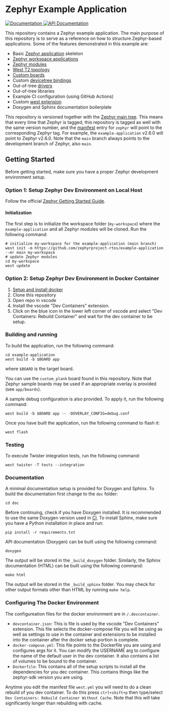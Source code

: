 # Zephyr Example Application
 
<a href="https://zephyrproject-rtos.github.io/example-application">
  <img alt="Documentation" src="https://img.shields.io/badge/documentation-3D578C?logo=sphinx&logoColor=white">
</a>
<a href="https://zephyrproject-rtos.github.io/example-application/doxygen">
  <img alt="API Documentation" src="https://img.shields.io/badge/API-documentation-3D578C?logo=c&logoColor=white">
</a>

This repository contains a Zephyr example application. The main purpose of this
repository is to serve as a reference on how to structure Zephyr-based
applications. Some of the features demonstrated in this example are:

- Basic [Zephyr application][app_dev] skeleton
- [Zephyr workspace applications][workspace_app]
- [Zephyr modules][modules]
- [West T2 topology][west_t2]
- [Custom boards][board_porting]
- Custom [devicetree bindings][bindings]
- Out-of-tree [drivers][drivers]
- Out-of-tree libraries
- Example CI configuration (using GitHub Actions)
- Custom [west extension][west_ext]
- Doxygen and Sphinx documentation boilerplate

This repository is versioned together with the [Zephyr main tree][zephyr]. This
means that every time that Zephyr is tagged, this repository is tagged as well
with the same version number, and the [manifest](west.yml) entry for `zephyr`
will point to the corresponding Zephyr tag. For example, the `example-application`
v2.6.0 will point to Zephyr v2.6.0. Note that the `main` branch always
points to the development branch of Zephyr, also `main`.

[app_dev]: https://docs.zephyrproject.org/latest/develop/application/index.html
[workspace_app]: https://docs.zephyrproject.org/latest/develop/application/index.html#zephyr-workspace-app
[modules]: https://docs.zephyrproject.org/latest/develop/modules.html
[west_t2]: https://docs.zephyrproject.org/latest/develop/west/workspaces.html#west-t2
[board_porting]: https://docs.zephyrproject.org/latest/guides/porting/board_porting.html
[bindings]: https://docs.zephyrproject.org/latest/guides/dts/bindings.html
[drivers]: https://docs.zephyrproject.org/latest/reference/drivers/index.html
[zephyr]: https://github.com/zephyrproject-rtos/zephyr
[west_ext]: https://docs.zephyrproject.org/latest/develop/west/extensions.html

## Getting Started

Before getting started, make sure you have a proper Zephyr development
environment setup.

### Option 1: Setup Zephyr Dev Environment on Local Host

Follow the official
[Zephyr Getting Started Guide](https://docs.zephyrproject.org/latest/getting_started/index.html).

#### Initialization

The first step is to initialize the workspace folder (``my-workspace``) where
the ``example-application`` and all Zephyr modules will be cloned. Run the following
command:

```shell
# initialize my-workspace for the example-application (main branch)
west init -m https://github.com/zephyrproject-rtos/example-application --mr main my-workspace
# update Zephyr modules
cd my-workspace
west update
```

### Option 2: Setup Zephyr Dev Environment in Docker Container

1. [Setup and install docker](https://docs.docker.com/engine/install/ubuntu/)
2. Clone this repository
3. Open repo in vscode
4. Install the vscode "Dev Containers" extension.
5. Click on the blue icon in the lower left corner of vscode and select "Dev Containers: Rebuild Container" and wait for the dev container to be setup.

### Building and running

To build the application, run the following command:

```shell
cd example-application
west build -b $BOARD app
```

where `$BOARD` is the target board.

You can use the `custom_plank` board found in this
repository. Note that Zephyr sample boards may be used if an
appropriate overlay is provided (see `app/boards`).

A sample debug configuration is also provided. To apply it, run the following
command:

```shell
west build -b $BOARD app -- -DOVERLAY_CONFIG=debug.conf
```

Once you have built the application, run the following command to flash it:

```shell
west flash
```

### Testing

To execute Twister integration tests, run the following command:

```shell
west twister -T tests --integration
```

### Documentation

A minimal documentation setup is provided for Doxygen and Sphinx. To build the
documentation first change to the ``doc`` folder:

```shell
cd doc
```

Before continuing, check if you have Doxygen installed. It is recommended to
use the same Doxygen version used in [CI](.github/workflows/docs.yml). To
install Sphinx, make sure you have a Python installation in place and run:

```shell
pip install -r requirements.txt
```

API documentation (Doxygen) can be built using the following command:

```shell
doxygen
```

The output will be stored in the ``_build_doxygen`` folder. Similarly, the
Sphinx documentation (HTML) can be built using the following command:

```shell
make html
```

The output will be stored in the ``_build_sphinx`` folder. You may check for
other output formats other than HTML by running ``make help``.

### Configuring The Docker Environment

The configureation files for the docker environment are in `/.devcontainer`.
- ``devcontainer.json``: This is file is used by the vscode "Dev Containers"
    extension. This file selects the docker-compose file you will be using
    as well as settings to use in the container and extensions to be installed
    into the container after the docker setup portion is complete.
- ``docker-compose.yml``: This file points to the Dockerfile you are using
    and configures args for it. You can modify the USERNAME arg to configure
    the name of the default user in the dev container. It also contains a
    list of volumes to be bound to the container.
- ``Dockerfile``: This contains all of the setup scripts to install all
    the dependencies for you dec container. This contains things like the
    zephyr-sdk version you are using.

Anytime you edit the manifest file ``west.yml`` you will need to do a clean
rebuild of you dev container. To do this press ``ctrl+shift+p`` then
type/select ``Dev Containers: Rebuild Container Without Cache``. Note that
this will take significantly longer than rebuilding with cache.